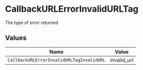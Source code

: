 # CallbackURLErrorInvalidURLTag

The type of error returned


## Values

| Name                                      | Value                                     |
| ----------------------------------------- | ----------------------------------------- |
| `CallbackURLErrorInvalidURLTagInvalidURL` | invalid_url                               |